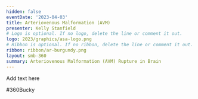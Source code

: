 ```yaml
---
hidden: false
eventDate: '2023-04-03'
title: Arteriovenous Malformation (AVM)
presenter: Kelly Stanfield
# Logo is optional. If no logo, delete the line or comment it out.
logo: 2023/graphics/asa-logo.png
# Ribbon is optional. If no ribbon, delete the line or comment it out.
ribbon: ribbon/ar-burgundy.png
layout: smb-360
summary: Arteriovenous Malformation (AVM) Rupture in Brain
---
```


Add text here

#360Bucky


